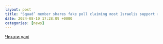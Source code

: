 ```yaml
---
layout: post
title: "Squad’ member shares fake poll claiming most Israelis support rape of Palestinians"
date: 2024-08-10 17:28:09 +0000
categories: [news]
---
```


[Читати далі](https://mynbc15.com/news/nation-world/squad-member-shares-fake-poll-claiming-most-israelis-support-rape-of-palestinians-rashida-tlaib-noura-erakat-alex-zeldin-ritchie-torres-israel-palestine-hamas-war-terrorism-gaza)
